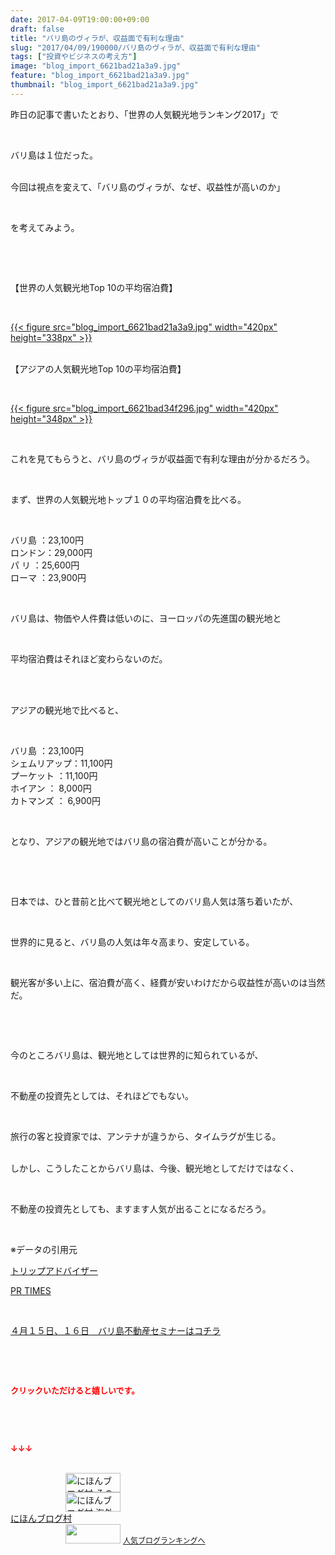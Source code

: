 ```yaml
---
date: 2017-04-09T19:00:00+09:00
draft: false
title: "バリ島のヴィラが、収益面で有利な理由"
slug: "2017/04/09/190000/バリ島のヴィラが、収益面で有利な理由"
tags: ["投資やビジネスの考え方"]
image: "blog_import_6621bad21a3a9.jpg"
feature: "blog_import_6621bad21a3a9.jpg"
thumbnail: "blog_import_6621bad21a3a9.jpg"
---
```

<p>昨日の記事で書いたとおり、「世界の人気観光地ランキング2017」で</p><p> </p><p>バリ島は１位だった。</p><p><br/>今回は視点を変えて、「バリ島のヴィラが、なぜ、収益性が高いのか」</p><p> </p><p>を考えてみよう。</p><p> </p><p> </p><p>【世界の人気観光地Top 10の平均宿泊費】</p><p> </p><p><a href="blog_import_6621bad21a3a9.jpg">{{< figure src="blog_import_6621bad21a3a9.jpg" width="420px" height="338px" >}}</a></p><p><br/>【アジアの人気観光地Top 10の平均宿泊費】</p><p> </p><p><a href="blog_import_6621bad34f296.jpg">{{< figure src="blog_import_6621bad34f296.jpg" width="420px" height="348px" >}}</a></p><p> </p><p>これを見てもらうと、バリ島のヴィラが収益面で有利な理由が分かるだろう。</p><p> </p><p>まず、世界の人気観光地トップ１０の平均宿泊費を比べる。</p><p> </p><p>バリ島 ：23,100円<br/>ロンドン：29,000円<br/>パ リ ：25,600円<br/>ローマ ：23,900円</p><p> </p><p>バリ島は、物価や人件費は低いのに、ヨーロッパの先進国の観光地と</p><p> </p><p>平均宿泊費はそれほど変わらないのだ。</p><p> </p><p><br/>アジアの観光地で比べると、</p><p> </p><p>バリ島 ：23,100円<br/>シェムリアップ：11,100円<br/>プーケット ：11,100円<br/>ホイアン ： 8,000円<br/>カトマンズ ： 6,900円</p><p> </p><p>となり、アジアの観光地ではバリ島の宿泊費が高いことが分かる。</p><p> </p><p> </p><p>日本では、ひと昔前と比べて観光地としてのバリ島人気は落ち着いたが、</p><p> </p><p>世界的に見ると、バリ島の人気は年々高まり、安定している。</p><p> </p><p>観光客が多い上に、宿泊費が高く、経費が安いわけだから収益性が高いのは当然だ。</p><p> </p><p> </p><p>今のところバリ島は、観光地としては世界的に知られているが、</p><p> </p><p>不動産の投資先としては、それほどでもない。</p><p> </p><p>旅行の客と投資家では、アンテナが違うから、タイムラグが生じる。</p><p><br/>しかし、こうしたことからバリ島は、今後、観光地としてだけではなく、</p><p> </p><p>不動産の投資先としても、ますます人気が出ることになるだろう。</p><p> </p><p>※データの引用元</p><p><a href="ranking" target="_blank">トリップアドバイザー</a></p><p><a href="000000452.000001853.html" target="_blank">PR TIMES</a></p><p> </p><p><a href="iin.co.jp" target="_blank"><span style="text-decoration: underline;">４月１５日、１６日　バリ島不動産セミナーはコチラ</span></a></p><p> </p><p> </p><p><font color="#ff0000" size="2"><strong>クリックいただけると嬉しいです。</strong></font></p><p> </p><p> </p><p><font color="#ff0000" size="2"><strong>↓↓↓</strong></font></p><p><br/><a href="ranking.html?p_cid=01260127" id="&amp;blogmura_banner" target="_blank"><img alt="にほんブログ村 その他生活ブログ 不動産投資へ" border="0" height="31" src="data:image/svg+xml;charset=utf-8,%3Csvg%20xmlns%3D%22http%3A%2F%2Fwww.w3.org%2F2000%2Fsvg%22%20title%3D%22Placeholder%20for%20Images%22%20role%3D%22presentation%22%20viewBox%3D%220%200%2088%2031%22%20%2F%3E" width="88" data-src="//life.blogmura.com/hudousantoushi/img/hudousantoushi88_31.gif" style="aspect-ratio: auto 88 / 31;"/><noscript><img alt="にほんブログ村 その他生活ブログ 不動産投資へ" border="0" height="31" src="//life.blogmura.com/hudousantoushi/img/hudousantoushi88_31.gif" width="88"></noscript></a><br/><a href="ranking.html?p_cid=01260127" target="_blank"><img alt="にほんブログ村 海外生活ブログ バリ島情報へ" border="0" height="31" src="data:image/svg+xml;charset=utf-8,%3Csvg%20xmlns%3D%22http%3A%2F%2Fwww.w3.org%2F2000%2Fsvg%22%20title%3D%22Placeholder%20for%20Images%22%20role%3D%22presentation%22%20viewBox%3D%220%200%2088%2031%22%20%2F%3E" width="88" data-src="https://img-proxy.blog-video.jp/images?url=http%3A%2F%2Foverseas.blogmura.com%2Fbali%2Fimg%2Fbali88_31.gif" style="aspect-ratio: auto 88 / 31;"/><noscript><img alt="にほんブログ村 海外生活ブログ バリ島情報へ" border="0" height="31" src="https://img-proxy.blog-video.jp/images?url=http%3A%2F%2Foverseas.blogmura.com%2Fbali%2Fimg%2Fbali88_31.gif" width="88"></noscript></a><br/><a href="ranking.html?p_cid=01260127" target="_blank">にほんブログ村</a><br/><a href="link.php?1804582" title="人気ブログランキングへ"><img border="0" height="31" src="data:image/svg+xml;charset=utf-8,%3Csvg%20xmlns%3D%22http%3A%2F%2Fwww.w3.org%2F2000%2Fsvg%22%20title%3D%22Placeholder%20for%20Images%22%20role%3D%22presentation%22%20viewBox%3D%220%200%2088%2031%22%20%2F%3E" width="88" data-src="https://blog.with2.net/img/banner/banner_22.gif" style="aspect-ratio: auto 88 / 31;"/><noscript><img border="0" height="31" src="https://blog.with2.net/img/banner/banner_22.gif" width="88"></noscript></a> <a href="link.php?1804582" style="font-size: 12px;">人気ブログランキングへ</a></p>

